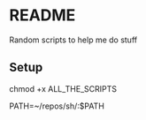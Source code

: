# README

Random scripts to help me do stuff

## Setup

chmod +x ALL_THE_SCRIPTS

PATH=~/repos/sh/:$PATH

